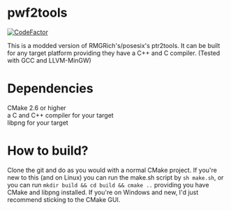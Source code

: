 # pwf2tools

[![CodeFactor](https://www.codefactor.io/repository/github/pahaze/pwf2tools-execs/badge)](https://www.codefactor.io/repository/github/pahaze/pwf2tools-execs)

This is a modded version of RMGRich's/posesix's ptr2tools. It can be built for any target platform providing they have a C++ and C compiler. (Tested with GCC and LLVM-MinGW)

# Dependencies
CMake 2.6 or higher  
a C and C++ compiler for your target  
libpng for your target

# How to build?
Clone the git and do as you would with a normal CMake project. If you're new to this (and on Linux) you can run the make.sh script by ``sh make.sh``, or you can run ``mkdir build && cd build && cmake ..`` providing you have CMake and libpng installed. If you're on Windows and new, I'd just recommend sticking to the CMake GUI.
